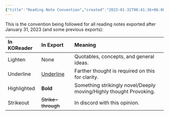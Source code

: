 ```yaml
---
{"title":"Reading Note Convention","created":"2023-01-31T00:41:36+06:00","updated":"2023-02-22T14:47:58+06:00","dg-publish":true,"tags":["reading-convention"],"dg-metatags":{"description":"This is the convention being followed for all reading notes exported after January 31, 2023","og:description":"This is the convention being followed for all reading notes exported after January 31, 2023"},"dg-note-icon":3,"permalink":"/personal/reading/reading-note-convention/","metatags":{"description":"This is the convention being followed for all reading notes exported after January 31, 2023","og:description":"This is the convention being followed for all reading notes exported after January 31, 2023"},"dgPassFrontmatter":true,"noteIcon":3}
---
```


This is the convention being followed for all reading notes exported after January 31, 2023 (and some previous exports):

| In KOReader | In Export          | Meaning                                                            |
|:----------- |:------------------ |:------------------------------------------------------------------ |
| Lighten     | None               | Quotables, concepts, and general ideas.                            |
| Underline   | <u>Underline</u>   | Farther thought is required on this for clarity.                   |
| Highlighted | **Bold**           | Something strikingly novel/Deeply moving/Highly thought Provoking. |
| Strikeout   | ~~Strike-through~~ | In discord with this opinion.                                      |